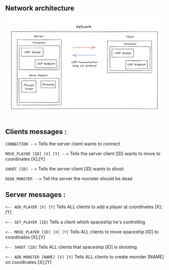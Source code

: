 ## Network architecture

![Alt text](image.png?raw=true "Architecture")

## Clients messages :

`CONNECTION -->`
Tells the server client wants to connect

`MOVE_PLAYER [ID] [X] [Y] -->`
Tells the server client [ID] wants to move to coordinates [X];[Y]

`SHOOT [ID] -->`
Tells the server client [ID] wants to shoot

`DEAD_MONSTER -->`
Tell the server the monster should be dead

## Server messages :

`<-- ADD_PLAYER [X] [Y]`
Tells ALL clients to add a player at coordinates [X];[Y]

`<-- SET_PLAYER [ID]`
Tells a client which spaceship he's controlling

`<-- MOVE_PLAYER [ID] [X] [Y]`
Tells ALL clients to move spaceship [ID] to coordinates [X];[Y]

`<-- SHOOT [ID]`
Tells ALL clients that spaceship [ID] is shooting

`<-- ADD_MONSTER [NAME] [X] [Y]`
Tells ALL clients to create monster [NAME] on coordinates [X];[Y]
